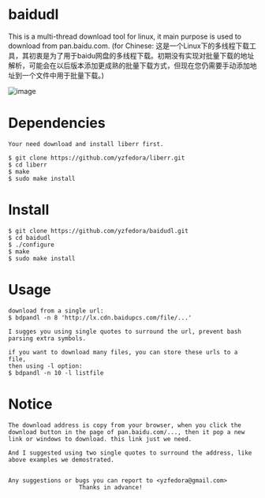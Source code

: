 # baidudl
This is a multi-thread download tool for linux, it main purpose is used to download from pan.baidu.com. (for Chinese: 这是一个Linux下的多线程下载工具，其初衷是为了用于baidu网盘的多线程下载。初期没有实现对批量下载的地址解析，可能会在以后版本添加更成熟的批量下载方式，但现在您仍需要手动添加地址到一个文件中用于批量下载。)

![image](https://github.com/yzfedora/baidudl/raw/master/demo.png)
# Dependencies
	Your need download and install liberr first.

	$ git clone https://github.com/yzfedora/liberr.git
	$ cd liberr
	$ make
	$ sudo make install

# Install
	$ git clone https://github.com/yzfedora/baidudl.git
	$ cd baidudl
	$ ./configure
	$ make
	$ sudo make install

# Usage
	download from a single url:
	$ bdpandl -n 8 'http://lx.cdn.baidupcs.com/file/...'

	I sugges you using single quotes to surround the url, prevent bash
	parsing extra symbols.

	if you want to download many files, you can store these urls to a file,
	then using -l option:
	$ bdpandl -n 10 -l listfile

# Notice
	The download address is copy from your browser, when you click the
	download button in the page of pan.baidu.com/..., then it pop a new
	link or windows to download. this link just we need.

	And I suggested using two single quotes to surround the address, like
	above examples we demostrated.


	Any suggestions or bugs you can report to <yzfedora@gmail.com>
						Thanks in advance!
